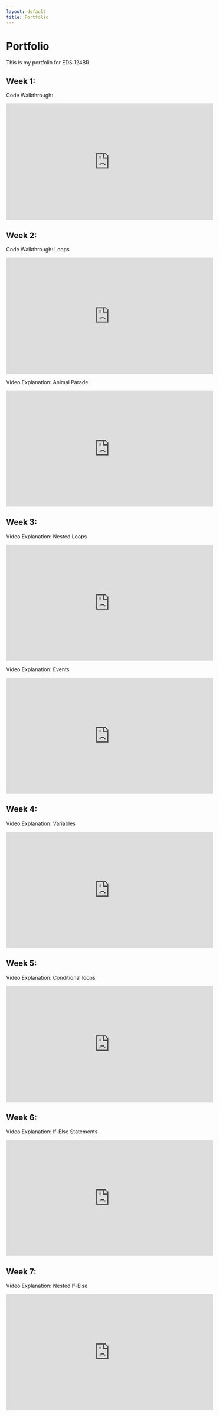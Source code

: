 ```yaml
---
layout: default
title: Portfolio
---
```

# Portfolio

This is my portfolio for EDS 124BR.

## Week 1: 
Code Walkthrough:

<iframe 
    width="560" 
    height="315" 
    src="https://www.youtube.com/embed/ykRf6hqkssE" 
    title="YouTube video player" 
    frameborder="0" 
    allow="accelerometer; autoplay; clipboard-write; encrypted-media; gyroscope; picture-in-picture; web-share" 
    allowfullscreen>
</iframe>

## Week 2:
Code Walkthrough: Loops
<iframe width="560" height="315" src="https://www.youtube.com/embed/HpPSiUvmnQs" title="YouTube video player" frameborder="0" allow="accelerometer; autoplay; clipboard-write; encrypted-media; gyroscope; picture-in-picture; web-share" allowfullscreen></iframe>

Video Explanation: Animal Parade
<iframe width="560" height="315" src="https://www.youtube.com/embed/sYxLHYkHuqk" title="YouTube video player" frameborder="0" allow="accelerometer; autoplay; clipboard-write; encrypted-media; gyroscope; picture-in-picture; web-share" allowfullscreen></iframe>

## Week 3:

Video Explanation: Nested Loops
<iframe width="560" height="315" src="https://www.youtube.com/embed/IGqOlM8S9DI" title="YouTube video player" frameborder="0" allow="accelerometer; autoplay; clipboard-write; encrypted-media; gyroscope; picture-in-picture; web-share" allowfullscreen></iframe>

Video Explanation: Events 
<iframe width="560" height="315" src="https://www.youtube.com/embed/NpqCoXTyYaQ" title="YouTube video player" frameborder="0" allow="accelerometer; autoplay; clipboard-write; encrypted-media; gyroscope; picture-in-picture; web-share" allowfullscreen></iframe>

## Week 4:

Video Explanation: Variables
<iframe width="560" height="315" src="https://www.youtube.com/embed/7P81CJ-rknc" title="YouTube video player" frameborder="0" allow="accelerometer; autoplay; clipboard-write; encrypted-media; gyroscope; picture-in-picture; web-share" allowfullscreen></iframe>

## Week 5:
Video Explanation: Conditional loops
<iframe width="560" height="315" src="https://www.youtube.com/embed/y98N9fmfkcU" title="YouTube video player" frameborder="0" allow="accelerometer; autoplay; clipboard-write; encrypted-media; gyroscope; picture-in-picture; web-share" allowfullscreen></iframe>

## Week 6:
Video Explanation: If-Else Statements
<iframe width="560" height="315" src="https://www.youtube.com/embed/06l1ZKROEWM" title="YouTube video player" frameborder="0" allow="accelerometer; autoplay; clipboard-write; encrypted-media; gyroscope; picture-in-picture; web-share" allowfullscreen></iframe>

## Week 7:
Video Explanation: Nested If-Else
<iframe width="560" height="315" src="https://www.youtube.com/embed/ueOV3k0k5ok" title="YouTube video player" frameborder="0" allow="accelerometer; autoplay; clipboard-write; encrypted-media; gyroscope; picture-in-picture; web-share" allowfullscreen></iframe>